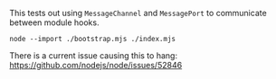 This tests out using `MessageChannel` and `MessagePort` to communicate between module hooks.

`node --import ./bootstrap.mjs ./index.mjs`

There is a current issue causing this to hang: https://github.com/nodejs/node/issues/52846
